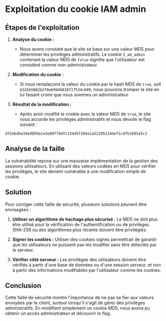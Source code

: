 # Exploitation du cookie IAM admin

## Étapes de l'exploitation

1. **Analyse du cookie :**
   - Nous avons constaté que le site se base sur une valeur MD5 pour déterminer les privilèges administratifs. Le cookie `I_am_admin` contenant la valeur MD5 de `false` signifie que l'utilisateur est considéré comme non-administrateur.

2. **Modification du cookie :**
   - Si nous remplaçons la valeur du cookie par le hash MD5 de `true`, soit `b326b5062b2f0e69046810717534cb09`, nous pouvons tromper le site en lui faisant croire que nous sommes un administrateur.

3. **Résultat de la modification :**
   - Après avoir modifié le cookie avec la valeur MD5 de `true`, le site nous accorde les privilèges administratifs et nous dévoile le flag suivant :

```plaintext
df2eb4ba34ed059a1e3e89ff4dfc13445f104a1a52295214def1c4fb1693a5c3
```

## Analyse de la faille

La vulnérabilité repose sur une mauvaise implémentation de la gestion des sessions utilisateurs. En utilisant des valeurs codées en MD5 pour vérifier les privilèges, le site devient vulnérable à une modification simple de cookie.

## Solution

Pour corriger cette faille de sécurité, plusieurs solutions peuvent être envisagées :

1. **Utiliser un algorithme de hachage plus sécurisé :** Le MD5 ne doit plus être utilisé pour la vérification de l'authentification ou de privilèges. SHA-256 ou des algorithmes plus récents doivent être privilégiés.

2. **Signer les cookies :** Utiliser des cookies signés permettrait de garantir que les utilisateurs ne puissent pas les modifier sans être détectés par le serveur.

3. **Vérifier côté serveur :** Les privilèges des utilisateurs doivent être vérifiés à partir d'une base de données ou d'une session serveur, et non à partir des informations modifiables par l'utilisateur comme les cookies.

## Conclusion

Cette faille de sécurité montre l'importance de ne pas se fier aux valeurs envoyées par le client, surtout lorsqu'il s'agit de gérer des privilèges administratifs. En modifiant simplement un cookie MD5, nous avons pu obtenir un accès administrateur et découvrir le flag.
